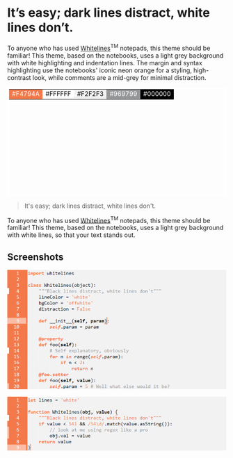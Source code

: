 # It’s easy; dark lines distract, white lines don’t.

To anyone who has used <a href="https://www.whitelinespaper.com/">Whitelines</a><sup>TM</sup> notepads, this theme should be familiar! This theme, based on the notebooks, uses a light grey background with white highlighting and indentation lines. The margin and syntax highlighting use the notebooks' iconic neon orange for a styling, high-contrast look, while comments are a mid-grey for minimal distraction.

<table height="250px" style="border: 4px solid white; border-collapse: collapse">
    <tr>
    	<td style="background-color:#f4794a; color:#FFFFFF">#F4794A</td>
    	<td style="background-color:#FFFFFF; color:#000000">#FFFFFF</td>
    	<td style="background-color:#f2f2f3; color:#000000">#F2F2F3</td>
    	<td style="background-color:#969799; color:#FFFFFF">#969799</td>
    	<td style="background-color:#000000; color:#FFFFFF">#000000</td>
    </tr>
</table>

> It's easy; dark lines distract, white lines don't.

To anyone who has used <a href="https://www.whitelinespaper.com/">Whitelines</a><sup>TM</sup> notepads, this theme should be familiar! This theme, based on the notebooks, uses a light grey background with white lines, so that your text stands out.

## Screenshots

![Python](./_media/Python.png)

![JS](./_media/JS.png)

